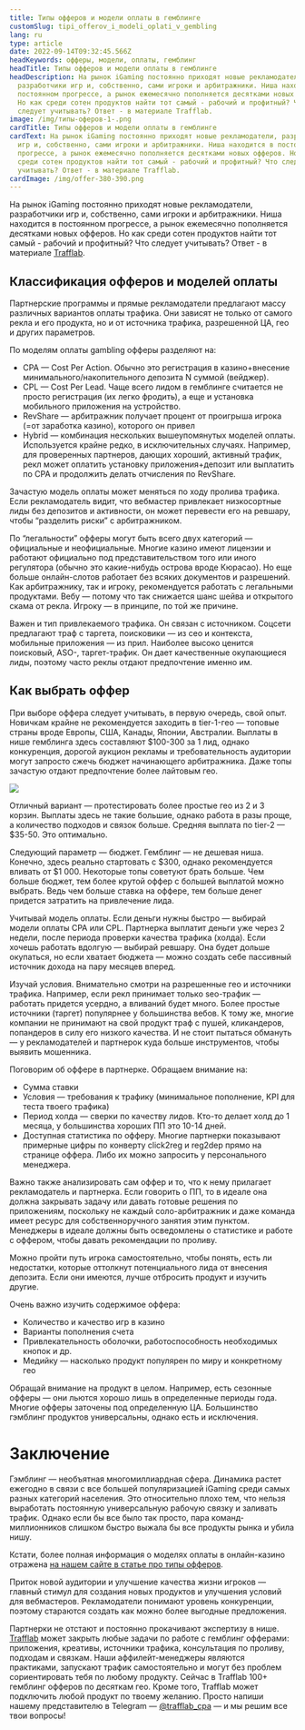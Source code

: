 ```yaml
---
title: Типы офферов и модели оплаты в гемблинге
customSlug: tipi_offerov_i_modeli_oplati_v_gembling
lang: ru
type: article
date: 2022-09-14T09:32:45.566Z
headKeywords: офферы, модели, оплаты, гемблинг
headTitle: Типы офферов и модели оплаты в гемблинге
headDescription: На рынок iGaming постоянно приходят новые рекламодатели,
  разработчики игр и, собственно, сами игроки и арбитражники. Ниша находится в
  постоянном прогрессе, а рынок ежемесячно пополняется десятками новых офферов.
  Но как среди сотен продуктов найти тот самый - рабочий и профитный? Что
  следует учитывать? Ответ - в материале Trafflab.
image: /img/типы-оферов-1-.png
cardTitle: Типы офферов и модели оплаты в гемблинге
cardText: На рынок iGaming постоянно приходят новые рекламодатели, разработчики
  игр и, собственно, сами игроки и арбитражники. Ниша находится в постоянном
  прогрессе, а рынок ежемесячно пополняется десятками новых офферов. Но как
  среди сотен продуктов найти тот самый - рабочий и профитный? Что следует
  учитывать? Ответ - в материале Trafflab.
cardImage: /img/offer-380-390.png
---
```

На рынок iGaming постоянно приходят новые рекламодатели, разработчики игр и, собственно, сами игроки и арбитражники. Ниша находится в постоянном прогрессе, а рынок ежемесячно пополняется десятками новых офферов. Но как среди сотен продуктов найти тот самый - рабочий и профитный? Что следует учитывать? Ответ - в материале [Trafflab](https://trafflab.com/ru/).

## Классификация офферов и моделей оплаты

Партнерские программы и прямые рекламодатели предлагают массу различных вариантов оплаты трафика. Они зависят не только от самого рекла и его продукта, но и от источника трафика, разрешенной ЦА, гео и других параметров.

По моделям оплаты gambling офферы разделяют на:

* CPA — Cost Per Action. Обычно это регистрация в казино+внесение минимального/накопительного депозита N суммой (вейджер).
* CPL — Cost Per Lead. Чаще всего лидом в гемблинге считается не просто регистрация (их легко фродить), а еще и установка мобильного приложения на устройство.
* RevShare — арбитражник получает процент от проигрыша игрока (=от заработка казино), которого он привел
* Hybrid — комбинация нескольких вышеупомянутых моделей оплаты. Используется крайне редко, в исключительных случаях. Например, для проверенных партнеров, дающих хороший, активный трафик, рекл может оплатить установку приложения+депозит или выплатить по CPA и продолжить делать отчисления по RevShare.

Зачастую модель оплаты может меняться по ходу пролива трафика. Если рекламодатель видит, что вебмастер привлекает низкосортные лиды без депозитов и активности, он может перевести его на ревшару, чтобы “разделить риски” с арбитражником.

По “легальности” офферы могут быть всего двух категорий — официальные и неофициальные. Многие казино имеют лицензии и работают официально под представительством того или иного регулятора (обычно это какие-нибудь острова вроде Кюрасао). Но еще больше онлайн-слотов работает без всяких документов и разрешений. Как арбитражнику, так и игроку, рекомендуется работать с легальными продуктами. Вебу — потому что так снижается шанс шейва и открытого скама от рекла. Игроку — в принципе, по той же причине.

Важен и тип привлекаемого трафика. Он связан с источником. Соцсети предлагают траф с таргета, поисковики — из сео и контекста, мобильные приложения — из прил. Наиболее высоко ценится поисковый, ASO-, таргет-трафик. Он дает качественные окупающиеся лиды, поэтому часто реклы отдают предпочтение именно им.

## Как выбрать оффер

При выборе оффера следует учитывать, в первую очередь, свой опыт. Новичкам крайне не рекомендуется заходить в tier-1-гео — топовые страны вроде Европы, США, Канады, Японии, Австралии. Выплаты в нише гемблинга здесь составляют $100-300 за 1 лид, однако конкуренция, дорогой аукцион рекламы и требовательность аудитории могут запросто сжечь бюджет начинающего арбитражника. Даже топы зачастую отдают предпочтение более лайтовым гео.

![](https://lh6.googleusercontent.com/_G6YnGIAlKJOBZJEHjlYhV9rJWAtSQZRxbBOqxVB3XDvG66AbzZDY4Ohrk32YbKNk9RpcwsK9N3-H8gSuZVlSwNcS7Tk8gmG7e7ImI80WmvLAXesrjXDRCNdN2m4FtzGPkSK7YiuOS2ALbFzWc_zSms1MtiGxwkJwMWWh3yN8LQhD0gcHqg4_lc-Mg)

Отличный вариант — протестировать более простые гео из 2 и 3 корзин. Выплаты здесь не такие большие, однако работа в разы проще, а количество подходов и связок больше. Средняя выплата по tier-2 — $35-50. Это оптимально.

Следующий параметр — бюджет. Гемблинг — не дешевая ниша. Конечно, здесь реально стартовать с $300, однако рекомендуется вливать от $1 000. Некоторые топы советуют брать больше. Чем больше бюджет, тем более крутой оффер с большей выплатой можно выбрать. Ведь чем больше ставка на оффере, тем больше денег придется затратить на привлечение лида.

Учитывай модель оплаты. Если деньги нужны быстро — выбирай модели оплаты CPA или CPL. Партнерка выплатит деньги уже через 2 недели, после периода проверки качества трафика (холда). Если хочешь работать вдолгую — выбирай ревшару. Она будет дольше окупаться, но если хватает бюджета — можно создать себе пассивный источник дохода на пару месяцев вперед.

Изучай условия. Внимательно смотри на разрешенные гео и источники трафика. Например, если рекл принимает только seo-трафик — работать придется усердно, а вливаний будет много. Более простые источники (таргет) популярнее у большинства вебов. К тому же, многие компании не принимают на свой продукт траф с пушей, кликандеров, попандеров в силу его низкого качества. И не стоит пытаться обмануть — у рекламодателей и партнерок куда больше инструментов, чтобы выявить мошенника.

Поговорим об оффере в партнерке. Обращаем внимание на:

* Сумма ставки
* Условия — требования к трафику (минимальное пополнение, KPI для теста твоего трафика)
* Период холда — сверки по качеству лидов. Кто-то делает холд до 1 месяца, у большинства хороших ПП это 10-14 дней.
* Доступная статистика по офферу. Многие партнерки показывают примерные цифры по конверту click2reg и reg2dep прямо на странице оффера. Либо их можно запросить у персонального менеджера.

Важно также анализировать сам оффер и то, что к нему прилагает рекламодатель и партнерка. Если говорить о ПП, то в идеале она должна закрывать задачу или давать готовые решения по приложениям, поскольку не каждый соло-арбитражник и даже команда имеет ресурс для собственноручного занятия этим пунктом. Менеджеры в идеале должны быть осведомлены о статистике и работе с оффером, чтобы давать рекомендации по проливу.

Можно пройти путь игрока самостоятельно, чтобы понять, есть ли недостатки, которые оттолкнут потенциального лида от внесения депозита. Если они имеются, лучше отбросить продукт и изучить другие.

Очень важно изучить содержимое оффера:

* Количество и качество игр в казино
* Варианты пополнения счета
* Привлекательность оболочки, работоспособность необходимых кнопок и др.
* Медийку — насколько продукт популярен по миру и конкретному гео

Обращай внимание на продукт в целом. Например, есть сезонные офферы — они льются хорошо лишь в определенные периоды года. Многие офферы заточены под определенную ЦА. Большинство гэмблинг продуктов универсальны, однако есть и исключения.

# Заключение

Гэмблинг — необъятная многомиллиардная сфера. Динамика растет ежегодно в связи с все большей популяризацией iGaming среди самых разных категорий населения. Это относительно плохо тем, что нельзя выработать постоянную универсальную рабочую связку и заливать трафик. Однако если бы все было так просто, пара команд-миллионников слишком быстро выжала бы все продукты рынка и убила нишу.

Кстати, более полная информация о моделях оплаты в онлайн-казино отражена [на нашем сайте в статье про типы офферов](https://trafflab.com/ru/blog/how-to/tipi_offerov_i_model_oplati_v_gemblinge/).

Приток новой аудитории и улучшение качества жизни игроков — главный стимул для создания новых продуктов и улучшения условий для вебмастеров. Рекламодатели понимают уровень конкуренции, поэтому стараются создать как можно более выгодные предложения. 

Партнерки не отстают и постоянно прокачивают экспертизу в нише. [Trafflab](https://trafflab.com/ru/) может закрыть любые задачи по работе с гемблинг офферами: приложения, креативы, источники трафика, консультация по проливу, подходам и связкам. Наши аффилейт-менеджеры являются практиками, запускают трафик самостоятельно и могут без проблем сориентировать тебя по любому продукту. Сейчас в Trafflab 100+ гемблинг офферов по десяткам гео. Кроме того, Trafflab может подключить любой продукт по твоему желанию. Просто напиши нашему представителю в Telegram — [@trafflab_cpa](https://bit.ly/3DoFzqH) — и мы решим все твои вопросы!